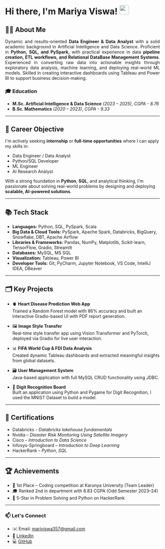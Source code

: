 # Hi there, I'm Mariya Viswa! <img src="https://em-content.zobj.net/source/animated-noto-color-emoji/356/waving-hand_1f44b.gif" width="30px" />

## 👨‍💻 About Me
<p style="text-align: justify; font-size: 12 px;">
  Dynamic and results-oriented <strong>Data Engineer & Data Analyst</strong> with a solid academic background in Artificial Intelligence and Data Science. Proficient in <strong>Python, SQL, and PySpark,</strong> with practical experience in data <strong>pipeline creation, ETL workflows, and Relational DataBase Management Systems</strong>. Experienced in converting raw data into actionable insights through exploratory data analysis, machine learning, and deploying real-world ML models. Skilled in creating interactive dashboards using Tableau and Power BI to support business decision-making.
</p>

### 🎓 Education

- **M.Sc. Artificial Intelligence & Data Science** *(2023 – 2025)*, *CGPA - 8.76*
- **B.Sc. Mathematics** *(2020 – 2023)*, *CGPA - 9.33*

---
## 💼 Career Objective

I'm actively seeking **internship** or **full-time opportunities** where I can apply my skills in:

- Data Engineer / Data Analyst
- Python/SQL Developer
- ML Engineer
- AI Research Analyst

With a strong foundation in **Python**, **SQL**, and analytical thinking, I’m passionate about solving real-world problems by designing and deploying **scalable, AI-powered solutions**.

---

## 📚 Tech Stack

<section>
  <ul>
    <li><strong>Languages:</strong> Python, SQL, PySpark, Scala</li>
    <li><strong>Big Data & Cloud Tools:</strong> PySpark, Apache Spark, Databricks, BigQuery, Snowflake, DBT, Apache Airflow</li>
    <li><strong>Libraries &amp; Frameworks:</strong> Pandas, NumPy, Matplotlib, Scikit-learn, TensorFlow, Gradio, Streamlit</li>
    <li><strong>Databases:</strong> MySQL, MS SQL</li>
    <li><strong>Visualization:</strong> Tableau, Power BI</li>
    <li><strong>Developer Tools:</strong> Git, PyCharm, Jupyter Notebook, VS Code, IntelliJ IDEA, DBeaver</li>
  </ul>
</section>

---

## 🗂️ Key Projects

- 🫀 **Heart Disease Prediction Web App**  
  Trained a Random Forest model with 86% accuracy and built an interactive Gradio-based UI with PDF report generation.

- 🖼️ **Image Style Transfer**  
  Real-time style transfer app using Vision Transformer and PyTorch, deployed via Gradio for live user interaction.

- 📊 **FIFA World Cup & FDI Data Analysis**  
  Created dynamic Tableau dashboards and extracted meaningful insights from global datasets.

- 🗃️ **User Management System**  
  Java-based application with full MySQL CRUD functionality using JDBC.

- 🔢 **Digit Recognition Board**  
  Built an application using Python and Pygame for Digit Recognition, I used the MNIST Dataset to build a model.

---

## 📜 Certifications

- Databricks - *Databricks lakehouse fundamentals*
- Nvidia – *Disaster Risk Monitoring Using Satellite Imagery* 
- Cisco – *Introduction to Data Science*   
- Infosys-Springboard – *Introduction to Deep Learning*  
- HackerRank – *Python*, *SQL*

---

## 🏆 Achievements

- 🥇 1st Place – Coding competition at Karunya University (Team Leader)  
- 🎓 Ranked 2nd in department with 8.83 CGPA (Odd Semester 2023–24)  
- 🌟 5-Star in Problem Solving and Python on HackerRank

---

### 📫 Let's Connect

- ✉️ Email: [mariviswa357@gmail.com](mailto:mariviswa357@gmail.com)  
- 🔗 [LinkedIn](https://www.linkedin.com/in/mariyaviswa)  
- 💻 [GitHub](https://github.com/mariyaviswa)
